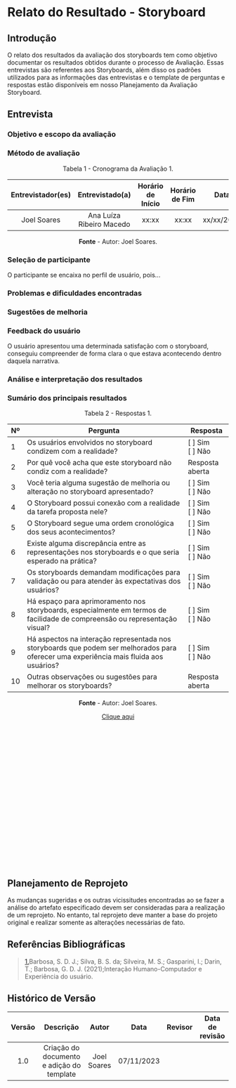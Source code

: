 # Relato do Resultado - Storyboard

## Introdução 

O relato dos resultados da avaliação dos storyboards tem como objetivo documentar os resultados obtidos durante o processo de Avaliação. Essas entrevistas são referentes aos Storyboards, além disso os padrões utilizados para as informações das entrevistas e o template de perguntas e respostas estão disponíveis em nosso Planejamento da Avaliação Storyboard.

## Entrevista

### Objetivo e escopo da avaliação

### Método de avaliação

<center>
Tabela 1 - Cronograma da Avaliação 1.

| Entrevistador(es) | Entrevistado(a) | Horário de Início | Horário de Fim |    Data    |    Local     |
| :----------------: | :-------------: | :---------------: | :------------: | :--------: | :----------: |
|  Joel Soares  |   <span style = "color: ">Ana Luíza Ribeiro Macedo</span>     |       xx:xx       |     xx:xx      | xx/xx/2023 | Microsoft Teams |

**Fonte** - Autor: Joel Soares.
</center>

### Seleção de participante

O participante se encaixa no perfil de usuário, pois...

### Problemas e dificuldades encontradas


### Sugestões de melhoria


### Feedback do usuário

O usuário apresentou uma determinada satisfação com o storyboard, conseguiu compreender de forma clara o que estava acontecendo dentro daquela narrativa.

### Análise e interpretação dos resultados


### Sumário dos principais resultados

<center>
Tabela 2 - Respostas 1.

| Nº  | Pergunta                                                                                                                    | Resposta                |
|----|------------------------------------------------------------------------------------------------------------------------------|-------------------------|
| 1  | Os usuários envolvidos no storyboard condizem com a realidade?                                                             | [ ] Sim<br>[ ] Não      |
| 2  | Por quê você acha que este storyboard não condiz com a realidade?                                                         | Resposta aberta         |
| 3  | Você teria alguma sugestão de melhoria ou alteração no storyboard apresentado?                                           | [ ] Sim<br>[ ] Não      |
| 4  | O Storyboard possui conexão com a realidade da tarefa proposta nele?                                                       | [ ] Sim<br>[ ] Não      |
| 5  | O Storyboard segue uma ordem cronológica dos seus acontecimentos?                                                         | [ ] Sim<br>[ ] Não      |
| 6  | Existe alguma discrepância entre as representações nos storyboards e o que seria esperado na prática?                      | [ ] Sim<br>[ ] Não      |
| 7  | Os storyboards demandam modificações para validação ou para atender às expectativas dos usuários?                         | [ ] Sim<br>[ ] Não      |
| 8  | Há espaço para aprimoramento nos storyboards, especialmente em termos de facilidade de compreensão ou representação visual? | [ ] Sim<br>[ ] Não      |
| 9  | Há aspectos na interação representada nos storyboards que podem ser melhorados para oferecer uma experiência mais fluida aos usuários? | [ ] Sim<br>[ ] Não |
| 10 | Outras observações ou sugestões para melhorar os storyboards?                                                              | Resposta aberta         |

**Fonte** - Autor: Joel Soares.

<p style="text-align: center"><a href="" target="blanket">Clique aqui</a></p>

<p style="text-align: center"><iframe width="560" height="315" src="" title="YouTube video player" frameborder="0" allow="accelerometer; autoplay; clipboard-write; encrypted-media; gyroscope; picture-in-picture; web-share" allowfullscreen></iframe></p>

</center>


## Planejamento de Reprojeto

As mudanças sugeridas e os outras vicissitudes encontradas ao se fazer a análise do artefato especificado devem ser consideradas para a realização de um reprojeto. No entanto, tal reprojeto deve manter a base do projeto original e realizar somente as alterações necessárias de fato.

## Referências Bibliográficas

> <a id="REF1" href="#anchor_1">1.</a>Barbosa, S. D. J.; Silva, B. S. da; Silveira, M. S.; Gasparini, I.; Darin, T.; Barbosa, G. D. J. (2021);Interação Humano-Computador e Experiência do usuário.

## Histórico de Versão

| Versão |          Descrição              |     Autor      |      Data      |   Revisor     |    Data de revisão    |  
|:------:|:-------------------------------:|:--------------:|:--------------:|:-------------:|:---------------------:|
| 1.0    | Criação do documento e adição do template | Joel Soares| 07/11/2023 |  | |